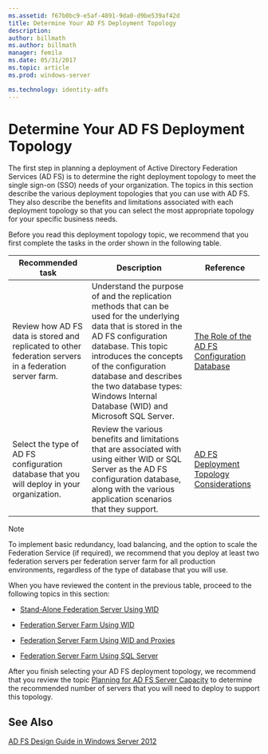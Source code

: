 ```yaml
---
ms.assetid: f67b0bc9-e5af-4891-9da0-d9be539af42d
title: Determine Your AD FS Deployment Topology
description:
author: billmath
ms.author: billmath
manager: femila
ms.date: 05/31/2017
ms.topic: article
ms.prod: windows-server

ms.technology: identity-adfs
---
```


# Determine Your AD FS Deployment Topology

The first step in planning a deployment of Active Directory Federation Services \(AD FS\) is to determine the right deployment topology to meet the single sign\-on \(SSO\) needs of your organization. The topics in this section describe the various deployment topologies that you can use with AD FS. They also describe the benefits and limitations associated with each deployment topology so that you can select the most appropriate topology for your specific business needs.  
  
Before you read this deployment topology topic, we recommend that you first complete the tasks in the order shown in the following table.  
  
|Recommended task|Description|Reference|  
|--------------------|---------------|-------------|  
|Review how AD FS data is stored and replicated to other federation servers in a federation server farm.|Understand the purpose of and the replication methods that can be used for the underlying data that is stored in the AD FS configuration database. This topic introduces the concepts of the configuration database and describes the two database types: Windows Internal Database \(WID\) and Microsoft SQL Server.|[The Role of the AD FS Configuration Database](../../ad-fs/technical-reference/The-Role-of-the-AD-FS-Configuration-Database.md)|  
|Select the type of AD FS configuration database that you will deploy in your organization.|Review the various benefits and limitations that are associated with using either WID or SQL Server as the AD FS configuration database, along with the various application scenarios that they support.|[AD FS Deployment Topology Considerations](AD-FS-Deployment-Topology-Considerations.md)|  
  
> [!NOTE]  
> To implement basic redundancy, load balancing, and the option to scale the Federation Service \(if required\), we recommend that you deploy at  least two federation servers per federation server farm for all production environments, regardless of the type of database that you will use.  
  
When you have reviewed the content in the previous table, proceed to the following topics in this section:  
  
-   [Stand-Alone Federation Server Using WID](Stand-Alone-Federation-Server-Using-WID.md)  
  
-   [Federation Server Farm Using WID](Federation-Server-Farm-Using-WID-2012.md)  
  
-   [Federation Server Farm Using WID and Proxies](Federation-Server-Farm-Using-WID-and-Proxies-2012.md)  
  
-   [Federation Server Farm Using SQL Server](Federation-Server-Farm-Using-SQL-Server-2012.md)  
  
After you finish selecting your AD FS deployment topology, we recommend that you review the topic [Planning for AD FS Server Capacity](Planning-for-AD-FS-Server-Capacity.md) to determine the recommended number of servers that you will need to deploy to support this topology.  
  
## See Also
[AD FS Design Guide in Windows Server 2012](AD-FS-Design-Guide-in-Windows-Server-2012.md)

